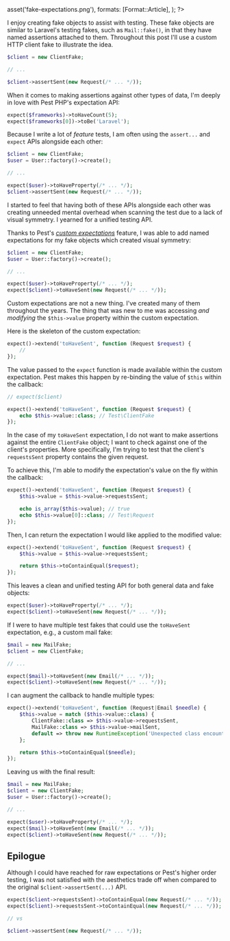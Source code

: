 <?php

use TiMacDonald\Website\Format;
use TiMacDonald\Website\Page;

/**
 * Props.
 *
 * @var string $projectBase
 * @var \TiMacDonald\Website\Request $request
 * @var \TiMacDonald\Website\Url $url
 * @var (callable(string): void) $e
 * @var \TiMacDonald\Website\Markdown $markdown
 * @var \TiMacDonald\Website\Collection $collection
 */

// ...

$page = Page::fromPost(
    file: __FILE__,
    title: 'Fake expectations',
    description: 'A testing fake with named assertions or Pest PHP\'s expectation API: ¿Por Qué No Los Dos?',
    date: new DateTimeImmutable('@1743820860', new DateTimeZone('Australia/Melbourne')),
    image: $url->asset('fake-expectations.png'),
    formats: [Format::Article],
);

?>

I enjoy creating fake objects to assist with testing. These fake objects are similar to Laravel's testing fakes, such as `Mail::fake()`, in that they have named assertions attached to them. Throughout this post I'll use a custom HTTP client fake to illustrate the idea.

```php
$client = new ClientFake;

// ...

$client->assertSent(new Request(/* ... */));
```

When it comes to making assertions against other types of data, I'm deeply in love with Pest PHP's expectation API:

```php
expect($frameworks)->toHaveCount(5);
expect($frameworks[0])->toBe('Laravel');
```

Because I write a lot of _feature_ tests, I am often using the `assert...` and `expect` APIs alongside each other:

```php
$client = new ClientFake;
$user = User::factory()->create();

// ...

expect($user)->toHaveProperty(/* ... */);
$client->assertSent(new Request(/* ... */));
```

I started to feel that having both of these APIs alongside each other was creating unneeded mental overhead when scanning the test due to a lack of visual symmetry. I yearned for a unified testing API.

Thanks to Pest's [_custom expectations_](https://pestphp.com/docs/custom-expectations) feature, I was able to add named expectations for my fake objects which created visual symmetry:

```php
$client = new ClientFake;
$user = User::factory()->create();

// ...

expect($user)->toHaveProperty(/* ... */);
expect($client)->toHaveSent(new Request(/* ... */));
```

Custom expectations are not a new thing. I've created many of them throughout the years. The thing that was new to me was accessing _and modifying_ the `$this->value` property within the custom expectation.

Here is the skeleton of the custom expectation:

```php
expect()->extend('toHaveSent', function (Request $request) {
    //
});
```

The value passed to the `expect` function is made available within the custom expectation. Pest makes this happen by re-binding the value of `$this` within the callback:

```php
// expect($client)

expect()->extend('toHaveSent', function (Request $request) {
    echo $this->value::class; // Test\ClientFake
});
```

In the case of my `toHaveSent` expectation, I do not want to make assertions against the entire `ClientFake` object; I want to check against one of the client's properties. More specifically, I'm trying to test that the client's `requestsSent` property contains the given request.

To achieve this, I'm able to modify the expectation's value on the fly within the callback:

```php
expect()->extend('toHaveSent', function (Request $request) {
    $this->value = $this->value->requestsSent;

    echo is_array($this->value); // true
    echo $this->value[0]::class; // Test\Request
});
```

Then, I can return the expectation I would like applied to the modified value:

```php
expect()->extend('toHaveSent', function (Request $request) {
    $this->value = $this->value->requestsSent;

    return $this->toContainEqual($request);
});
```

This leaves a clean and unified testing API for both general data and fake objects:

```php
expect($user)->toHaveProperty(/* ... */);
expect($client)->toHaveSent(new Request(/* ... */));
```

If I were to have multiple test fakes that could use the `toHaveSent` expectation, e.g., a custom mail fake:

```php
$mail = new MailFake;
$client = new ClientFake;

// ...

expect($mail)->toHaveSent(new Email(/* ... */));
expect($client)->toHaveSent(new Request(/* ... */));
```

I can augment the callback to handle multiple types:

```php
expect()->extend('toHaveSent', function (Request|Email $needle) {
    $this->value = match ($this->value::class) {
        ClientFake::class => $this->value->requestsSent,
        MailFake::class => $this->value->mailSent,
        default => throw new RuntimeException('Unexpected class encounterd ['.$this->value::class.'].'),
    };

    return $this->toContainEqual($needle);
});
```

Leaving us with the final result:

```php
$mail = new MailFake;
$client = new ClientFake;
$user = User::factory()->create();

// ...

expect($user)->toHaveProperty(/* ... */);
expect($mail)->toHaveSent(new Email(/* ... */));
expect($client)->toHaveSent(new Request(/* ... */));
```


## Epilogue

Although I could have reached for raw expectations or Pest's higher order testing, I was not satisfied with the aesthetics trade off when compared to the original `$client->assertSent(...)` API.

```php
expect($client->requestsSent)->toContainEqual(new Request(/* ... */));
expect($client)->requestsSent->toContainEqual(new Request(/* ... */));

// vs

$client->assertSent(new Request(/* ... */));
```
